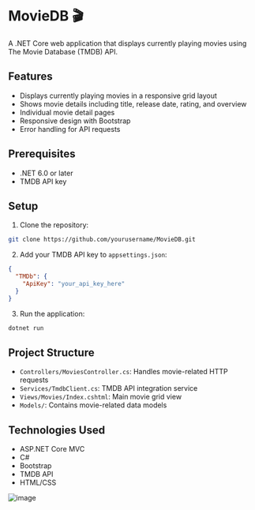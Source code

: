 # MovieDB 🎬

A .NET Core web application that displays currently playing movies using The Movie Database (TMDB) API.

## Features

- Displays currently playing movies in a responsive grid layout
- Shows movie details including title, release date, rating, and overview
- Individual movie detail pages
- Responsive design with Bootstrap
- Error handling for API requests

## Prerequisites

- .NET 6.0 or later
- TMDB API key

## Setup

1. Clone the repository:
```bash
git clone https://github.com/yourusername/MovieDB.git
```

2. Add your TMDB API key to `appsettings.json`:
```json
{
  "TMDb": {
    "ApiKey": "your_api_key_here"
  }
}
```

3. Run the application:
```bash
dotnet run
```

## Project Structure

- `Controllers/MoviesController.cs`: Handles movie-related HTTP requests
- `Services/TmdbClient.cs`: TMDB API integration service
- `Views/Movies/Index.cshtml`: Main movie grid view
- `Models/`: Contains movie-related data models

## Technologies Used

- ASP.NET Core MVC
- C#
- Bootstrap
- TMDB API
- HTML/CSS

![image](https://github.com/user-attachments/assets/ab21a8b4-402d-48f9-9b0e-26d4d89a1d5e)

